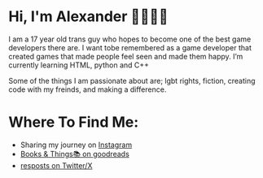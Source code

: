  # Hi, I'm Alexander 🌈👨🏻‍💻
I am a 17 year old trans guy who hopes to become one of the best game developers there are.
I want tobe remembered as a game developer that created games that made people feel seen and made them happy.
 I’m currently learning HTML, python and C++

 Some of the things I am passionate about are; lgbt rights, fiction, creating code with my freinds, and making a difference.


 # Where To Find Me:
 - Sharing my journey on <a href="https://www.instagram.com/the.tech.leo/">Instagram
 - Books & Things📚 on <a href="https://www.goodreads.com/user/show/169337250-alexander">goodreads
 - resposts on <a href="https://twitter.com/thetechleo">Twitter/X

  


